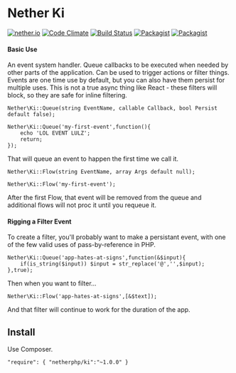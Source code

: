 Nether Ki
==============

[![nether.io](https://img.shields.io/badge/nether-ki-C661D2.svg)](http://nether.io/) [![Code Climate](https://codeclimate.com/github/netherphp/ki/badges/gpa.svg)](https://codeclimate.com/github/netherphp/ki) [![Build Status](https://travis-ci.org/netherphp/ki.svg)](https://travis-ci.org/netherphp/ki)  [![Packagist](https://img.shields.io/packagist/v/netherphp/ki.svg)](https://packagist.org/packages/netherphp/ki) [![Packagist](https://img.shields.io/packagist/dt/netherphp/ki.svg)](https://packagist.org/packages/netherphp/ki)

#### Basic Use

An event system handler. Queue callbacks to be executed when needed by other parts of the application. Can be used to trigger actions or filter things. Events are one time use by default, but you can also have them persist for multiple uses. This is not a true async thing like React - these filters will block, so they are safe for inline filtering.

	Nether\Ki::Queue(string EventName, callable Callback, bool Persist default false);
	
	Nether\Ki::Queue('my-first-event',function(){
		echo 'LOL EVENT LULZ';
		return;
	});

That will queue an event to happen the first time we call it.

	Nether\Ki::Flow(string EventName, array Args default null);

	Nether\Ki::Flow('my-first-event');
	
After the first Flow, that event will be removed from the queue and additional flows will not proc it until you requeue it. 

#### Rigging a Filter Event

To create a filter, you'll probably want to make a persistant event, with one of the few valid uses of pass-by-reference in PHP.

	Nether\Ki::Queue('app-hates-at-signs',function(&$input){
		if(is_string($input)) $input = str_replace('@','',$input);
	},true);

Then when you want to filter...

	Nether\Ki::Flow('app-hates-at-signs',[&$text]);
	
And that filter will continue to work for the duration of the app.
	

Install
-------

Use Composer.

	"require": { "netherphp/ki":"~1.0.0" }

